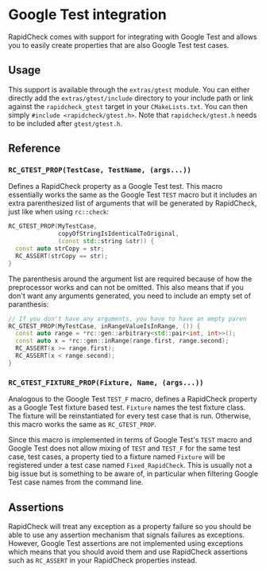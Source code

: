 Google Test integration
=======================
RapidCheck comes with support for integrating with Google Test and allows you to easily create properties that are also Google Test test cases.

## Usage ##
This support is available through the `extras/gtest` module. You can either directly add the `extras/gtest/include` directory to your include path or link against the `rapidcheck_gtest` target in your `CMakeLists.txt`. You can then simply `#include <rapidcheck/gtest.h>`. Note that `rapidcheck/gtest.h` needs to be included after `gtest/gtest.h`.

## Reference ##
### `RC_GTEST_PROP(TestCase, TestName, (args...))` ###
Defines a RapidCheck property as a Google Test test. This macro essentially works the same as the Google Test `TEST` macro but it includes an extra parenthesized list of arguments that will be generated by RapidCheck, just like when using `rc::check`:

```C++
RC_GTEST_PROP(MyTestCase,
              copyOfStringIsIdenticalToOriginal,
              (const std::string &str)) {
  const auto strCopy = str;
  RC_ASSERT(strCopy == str);
}
```

The parenthesis around the argument list are required because of how the preprocessor works and can not be omitted. This also means that if you don't want any arguments generated, you need to include an empty set of paranthesis:

```C++
// If you don't have any arguments, you have to have an empty paren
RC_GTEST_PROP(MyTestCase, inRangeValueIsInRange, ()) {
  const auto range = *rc::gen::arbitrary<std::pair<int, int>>();
  const auto x = *rc::gen::inRange(range.first, range.second);
  RC_ASSERT(x >= range.first);
  RC_ASSERT(x < range.second);
}
```

### `RC_GTEST_FIXTURE_PROP(Fixture, Name, (args...))` ###
Analogous to the Google Test `TEST_F` macro, defines a RapidCheck property as a Google Test fixture based test. `Fixture` names the test fixture class. The fixture will be reinstantiated for every test case that is run. Otherwise, this macro works the same as `RC_GTEST_PROP`.

Since this macro is implemented in terms of Google Test's `TEST` macro and Google Test does not allow mixing of `TEST` and `TEST_F` for the same test case, test cases, a property tied to a fixture named `Fixture` will be registered under a test case named `Fixed_RapidCheck`. This is usually not a big issue but is something to be aware of, in particular when filtering Google Test case names from the command line.

## Assertions ##
RapidCheck will treat any exception as a property failure so you should be able to use any assertion mechanism that signals failures as exceptions. However, Google Test assertions are not implemented using exceptions which means that you should avoid them and use RapidCheck assertions such as `RC_ASSERT` in your RapidCheck properties instead.
